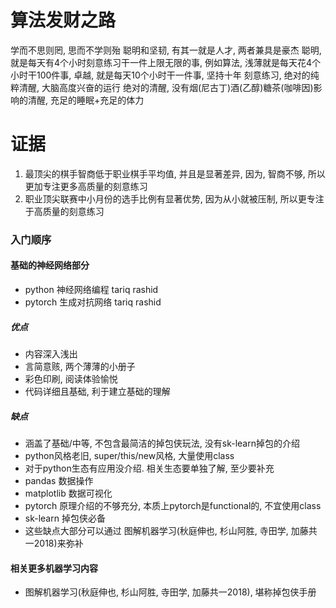 # 算法发财之路
学而不思则罔, 思而不学则殆
聪明和坚韧, 有其一就是人才, 两者兼具是豪杰
聪明, 就是每天有4个小时刻意练习干一件上限无限的事, 例如算法, 
浅薄就是每天花4个小时干100件事, 
卓越, 就是每天10个小时干一件事, 坚持十年
刻意练习, 绝对的纯粹清醒, 大脑高度兴奋的运行
绝对的清醒, 没有烟(尼古丁)酒(乙醇)糖茶(咖啡因)影响的清醒, 充足的睡眠+充足的体力

# 证据
1. 最顶尖的棋手智商低于职业棋手平均值, 并且是显著差异, 因为, 智商不够, 所以更加专注更多高质量的刻意练习
2. 职业顶尖联赛中小月份的选手比例有显著优势, 因为从小就被压制, 所以更专注于高质量的刻意练习

### 入门顺序
#### 基础的神经网络部分
- python 神经网络编程 tariq rashid
- pytorch 生成对抗网络 tariq rashid
##### 优点
- 内容深入浅出
- 言简意赅, 两个薄薄的小册子
- 彩色印刷, 阅读体验愉悦
- 代码详细且基础, 利于建立基础的理解
##### 缺点
- 涵盖了基础/中等, 不包含最简洁的掉包侠玩法, 没有sk-learn掉包的介绍
- python风格老旧, super/this/new风格, 大量使用class
- 对于python生态有应用没介绍. 相关生态要单独了解, 至少要补充
 - pandas 数据操作
 - matplotlib 数据可视化
 - pytorch 原理介绍的不够充分, 本质上pytorch是functional的, 不宜使用class
 - sk-learn 掉包侠必备
- 这些缺点大部分可以通过 图解机器学习(秋庭伸也, 杉山阿胜, 寺田学, 加藤共一2018)来弥补


#### 相关更多机器学习内容
- 图解机器学习(秋庭伸也, 杉山阿胜, 寺田学, 加藤共一2018), 堪称掉包侠手册